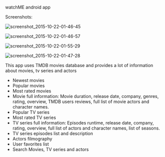 watchME android app

Screenshots:


![screenshot_2015-10-22-01-46-45](https://cloud.githubusercontent.com/assets/12273895/10653473/9237b9b4-7868-11e5-9337-53312e289bc5.png)

![screenshot_2015-10-22-01-46-57](https://cloud.githubusercontent.com/assets/12273895/10653458/7f7a3cf2-7868-11e5-876b-7cd9ee2ca8f6.png)

![screenshot_2015-10-22-01-55-29](https://cloud.githubusercontent.com/assets/12273895/10653487/aa10ca08-7868-11e5-9682-2455020a577f.png)

![screenshot_2015-10-22-01-47-28](https://cloud.githubusercontent.com/assets/12273895/10653494/b2d384d2-7868-11e5-8104-03f5d84bfd4d.png)

This app uses TMDB movies database and provides a lot of information about movies, tv series and actors 

* Newest movies
* Popular movies
* Most rated movies
* Movie full information: Movie duration, release date, company, genres, rating, overview, TMDB users reviews, full list of movie actors and character names.
* Popular TV series
* Most rated TV series
* TV series full information: Episodes runtime, release date, company, rating, overview, full list of actors and character names, list of seasons.
* TV series episodes list and description
* Actors filmography
* User favorites list
* Search Movies, TV series and actors



